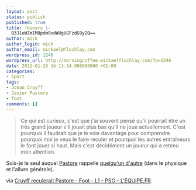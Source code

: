 ```yaml
---
layout: post
status: publish
published: true
title: !binary |-
  Q3J1eWZmIMOpdm9xdWUgUGFzdG9yZQ==
author: mick
author_login: mick
author_email: mickael@flochlay.com
wordpress_id: 1246
wordpress_url: http://morningcoffee.mickaelflochlay.com/?p=1246
date: 2012-01-26 16:13:14.000000000 +01:00
categories:
- Sport
tags:
- Johan Cruyff
- Javier Pastore
- foot
comments: []
---
```

<blockquote>Ce qui est curieux, c'est que j'ai souvent pensé qu'il pourrait être un très grand joueur s'il jouait plus bas qu'il ne joue actuellement. C'est pourquoi il faudrait que je le voie davantage pour comprendre pourquoi moi je veux le faire reculer et pourquoi les autres entraîneurs le font jouer si haut. Mais c'est décidément un joueur qui a retenu mon attention.</blockquote>
Suis-je le seul auquel <a href="http://www.francefootball.fr/Medias/Photos/201110/644x416/pastore-va-porter-de-nouveau-le-maillot-argentin.jpg">Pastore</a> rappelle <a href="http://cdn.worldcupblog.org/netherlands.worldcupblog.org/files/2010/09/Johan-Cruyffjong.jpg">quelqu'un d'autre</a> (dans le physique et l'allure générale).

via <a href="http://www2.lequipe.fr/redirect-v6/homes/Football/breves2012/20120109_000422_cruyff-reculerait-pastore.html#xtor=RSS-1">Cruyff reculerait Pastore - Foot - L1 - PSG - L'EQUIPE.FR</a>.
